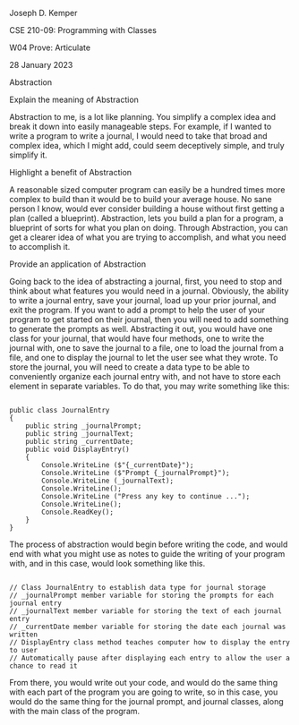 <p>Joseph D. Kemper</p>
<p>CSE 210-09: Programming with Classes</p>
<p>W04 Prove: Articulate</p>
<p>28 January 2023</p>
<p></p>
<p>Abstraction</p>
<p></p>
<p>Explain the meaning of Abstraction</p>
<p></p>
<p>
Abstraction to me, is a lot like planning. You simplify a complex idea and break it down into easily manageable steps. For example, if I wanted to write a program to write a journal, I would need to take that broad and complex idea, which I might add, could seem deceptively simple, and truly simplify it.
</p>
<p></p>
<p>
Highlight a benefit of Abstraction
</p>
<p></p>
<p>
A reasonable sized computer program can easily be a hundred times more complex to build than it would be to build your average house. No sane person I know, would ever consider building a house without first getting a plan (called a blueprint). Abstraction, lets you build a plan for a program, a blueprint of sorts for what you plan on doing. Through Abstraction, you can get a clearer idea of what you are trying to accomplish, and what you need to accomplish it.
</p>
<p></p>
<p>Provide an application of Abstraction</p>
<p></p>
<p>
Going back to the idea of abstracting a journal, first, you need to stop and think about what features you would need in a journal. Obviously, the ability to write a journal entry, save your journal, load up your prior journal, and exit the program. If you want to add a prompt to help the user of your program to get started on their journal, then you will need to add something to generate the prompts as well. Abstracting it out, you would have one class for your journal, that would have four methods, one to write the journal with, one to save the journal to a file, one to load the journal from a file, and one to display the journal to let the user see what they wrote. To store the journal, you will need to create a data type to be able to conveniently organize each journal entry with, and not have to store each element in separate variables. To do that, you may write something like this:</p>
<code>
public class JournalEntry
{
    public string _journalPrompt;
    public string _journalText;
    public string _currentDate;
    public void DisplayEntry()
    {
        Console.WriteLine ($"{_currentDate}");
        Console.WriteLine ($"Prompt {_journalPrompt}");
        Console.WriteLine (_journalText);
        Console.WriteLine();
        Console.WriteLine ("Press any key to continue ...");
        Console.WriteLine();
        Console.ReadKey();
    }
}
</code>
<p>
The process of abstraction would begin before writing the code, and would end with what you might use as notes to guide the writing of your program with, and in this case, would look something like this. 
</p>
<code>
// Class JournalEntry to establish data type for journal storage
// _journalPrompt member variable for storing the prompts for each journal entry
// _journalText member variable for storing the text of each journal entry
// _currentDate member variable for storing the date each journal was written
// DisplayEntry class method teaches computer how to display the entry to user
// Automatically pause after displaying each entry to allow the user a chance to read it
</code>
<p>
From there, you would write out your code, and would do the same thing with each part of the program you are going to write, so in this case, you would do the same thing for the journal prompt, and journal classes, along with the main class of the program. 
<p>